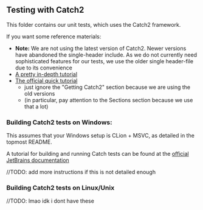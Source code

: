## Testing with Catch2

This folder contains our unit tests, which uses the
Catch2 framework.

If you want some reference materials:
- **Note:** We are not using the latest version of Catch2. Newer versions
  have abandoned the single-header include. As we do not
  currently need sophisticated features for our tests, we use the older
  single header-file due to its convenience
- [A pretty in-depth tutorial](https://mariusbancila.ro/blog/2018/03/29/writing-cpp-unit-tests-with-catch2/)
- [The official quick tutorial](https://github.com/catchorg/Catch2/blob/devel/docs/tutorial.md)
    - just ignore the "Getting Catch2" section because we are
      using the old versions
    - (in particular, pay attention to the Sections section because
  we use that a lot)


### Building Catch2 tests on Windows:
This assumes that your Windows setup is CLion + MSVC, as detailed
in the topmost README.

A tutorial for building and running Catch tests can be found at the
[official JetBrains documentation](https://www.jetbrains.com/help/clion/catch-tests-support.html)

//TODO: add more instructions if this is not detailed enough

### Building Catch2 tests on Linux/Unix
//TODO: lmao idk i dont have these
